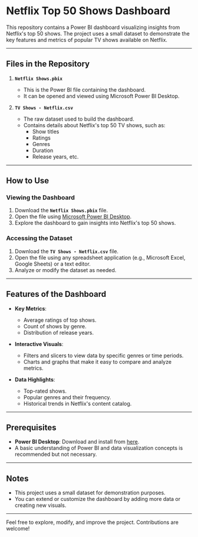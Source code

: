 # Netflix Top 50 Shows Dashboard

This repository contains a Power BI dashboard visualizing insights from Netflix's top 50 shows. The project uses a small dataset to demonstrate the key features and metrics of popular TV shows available on Netflix. 

---

## Files in the Repository

1. **`Netflix Shows.pbix`**  
   - This is the Power BI file containing the dashboard.  
   - It can be opened and viewed using Microsoft Power BI Desktop.

2. **`TV Shows - Netflix.csv`**  
   - The raw dataset used to build the dashboard.
   - Contains details about Netflix's top 50 TV shows, such as:
     - Show titles
     - Ratings
     - Genres
     - Duration
     - Release years, etc.

---

## How to Use

### Viewing the Dashboard
1. Download the **`Netflix Shows.pbix`** file.
2. Open the file using [Microsoft Power BI Desktop](https://powerbi.microsoft.com/desktop/).
3. Explore the dashboard to gain insights into Netflix's top 50 shows.

### Accessing the Dataset
1. Download the **`TV Shows - Netflix.csv`** file.
2. Open the file using any spreadsheet application (e.g., Microsoft Excel, Google Sheets) or a text editor.
3. Analyze or modify the dataset as needed.

---

## Features of the Dashboard

- **Key Metrics**:
  - Average ratings of top shows.
  - Count of shows by genre.
  - Distribution of release years.

- **Interactive Visuals**:
  - Filters and slicers to view data by specific genres or time periods.
  - Charts and graphs that make it easy to compare and analyze metrics.

- **Data Highlights**:
  - Top-rated shows.
  - Popular genres and their frequency.
  - Historical trends in Netflix's content catalog.

---

## Prerequisites

- **Power BI Desktop**: Download and install from [here](https://powerbi.microsoft.com/desktop/).
- A basic understanding of Power BI and data visualization concepts is recommended but not necessary.

---

## Notes

- This project uses a small dataset for demonstration purposes.
- You can extend or customize the dashboard by adding more data or creating new visuals.

---

Feel free to explore, modify, and improve the project. Contributions are welcome!
